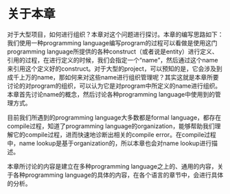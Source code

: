 # 关于本章

对于大型项目，如何进行组织？本章对这个问题进行探讨。本章的编写思路如下：我们使用一种programming language编写program的过程可以看做是使用这门programming language所提供的各种construct（或者说是entity）进行定义、引用的过程，在进行定义的时候，我们会指定一个“name”，然后通过这个name来引用这个定义好的construct。对于大型的project，可以预知的是，它会涉及到成千上万的name，那如何来对这些name进行组织管理呢？其实这就是本章所要讨论的对program的组织，可以认为它是对program中所定义的name进行组织。本章首先讨论name的概念，然后讨论各种programming language中使用到的管理方式。

目前我们所遇到的programming language大多数都是formal language，都存在compile过程，知道了programming language的organization，能够帮助我们理解它的compile过程，进而快速地诊断出相关的compile error。在compile过程中，name lookup是基于organization的，所以本章也会对name lookup进行描述。

本章所讨论的内容是建立在多种programming language之上的、通用的内容，关于各种programming language的具体的内容，在各个语言的章节中，会进行具体的分析。